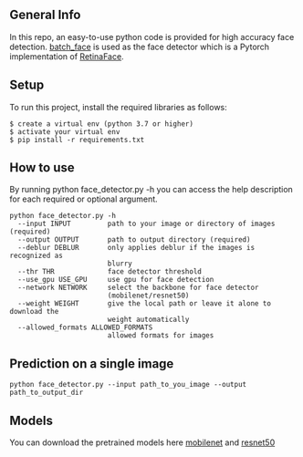 ## General Info
In this repo, an easy-to-use python code is provided for high accuracy face detection. [batch_face](https://pypi.org/project/batch-face/) is used as the face detector which is a Pytorch implementation of [RetinaFace](https://github.com/deepinsight/insightface/tree/master/detection/retinaface).


## Setup
To run this project, install the required libraries as follows:

```
$ create a virtual env (python 3.7 or higher)
$ activate your virtual env
$ pip install -r requirements.txt
```

## How to use
By running python face_detector.py -h you can access the help description for each required or optional argument.
```
python face_detector.py -h
  --input INPUT         path to your image or directory of images (required)
  --output OUTPUT       path to output directory (required)
  --deblur DEBLUR       only applies deblur if the images is recognized as
                        blurry
  --thr THR             face detector threshold
  --use_gpu USE_GPU     use gpu for face detection
  --network NETWORK     select the backbone for face detector
                        (mobilenet/resnet50)
  --weight WEIGHT       give the local path or leave it alone to download the
                        weight automatically
  --allowed_formats ALLOWED_FORMATS
                        allowed formats for images
```

## Prediction on a single image
````
python face_detector.py --input path_to_you_image --output path_to_output_dir
````

##  Models
You can download the pretrained models here [mobilenet](https://github.com/elliottzheng/face-detection/releases/download/0.0.1/mobilenet0.25_Final.pth) and [resnet50](https://github.com/serengil/deepface_models/releases/download/v1.0/retinaface.h5)
